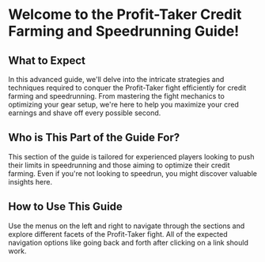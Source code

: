 # Welcome to the Profit-Taker Credit Farming and Speedrunning Guide!

## What to Expect

In this advanced guide, we'll delve into the intricate strategies and techniques required to conquer the Profit-Taker fight efficiently for credit farming and speedrunning. From mastering the fight mechanics to optimizing your gear setup, we're here to help you maximize your cred earnings and shave off every possible second.

## Who is This Part of the Guide For?

This section of the guide is tailored for experienced players looking to push their limits in speedrunning and those aiming to optimize their credit farming. Even if you're not looking to speedrun, you might discover valuable insights here.

## How to Use This Guide

Use the menus on the left and right to navigate through the sections and explore different facets of the Profit-Taker fight. All of the expected navigation options like going back and forth after clicking on a link should work.